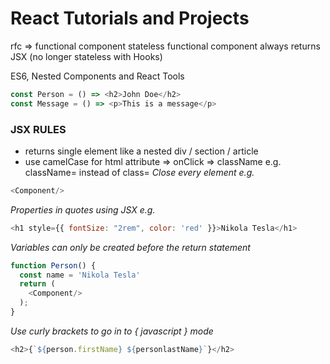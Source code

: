 # React Tutorials and Projects

rfc => functional component
stateless functional component always returns JSX (no longer stateless with Hooks)

ES6, Nested Components and React Tools
```javascript
const Person = () => <h2>John Doe</h2>
const Message = () => <p>This is a message</p>
```

### JSX RULES

- returns single element like a nested div / section / article
- use camelCase for html attribute => onClick => className e.g. className= instead of class=
*Close every element e.g.*
```javascript 
<Component/>
```
*Properties in quotes using JSX e.g.*
```javascript
<h1 style={{ fontSize: "2rem", color: 'red' }}>Nikola Tesla</h1>
```
*Variables can only be created before the return statement*
```javascript
function Person() {
  const name = 'Nikola Tesla'
  return (
    <Component/>
  );
}
```
*Use curly brackets to go in to { javascript } mode*
```javascript
<h2>{`${person.firstName} ${personlastName}`}</h2>
```